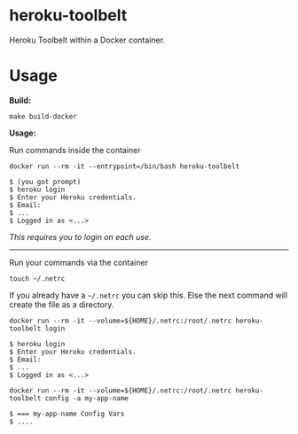 # heroku-toolbelt

Heroku Toolbelt within a Docker container.

# Usage

__Build:__

    make build-docker

__Usage:__

Run commands inside the container

    docker run --rm -it --entrypoint=/bin/bash heroku-toolbelt

    $ (you got prompt)
    $ heroku login
    $ Enter your Heroku credentials.
    $ Email:
    $ ...
    $ Logged in as <...>

*This requires you to login on each use.*

---

Run your commands via the container

    touch ~/.netrc

If you already have a `~/.netrc` you can skip this. Else the next command will create the file as a directory.

    docker run --rm -it --volume=${HOME}/.netrc:/root/.netrc heroku-toolbelt login

    $ heroku login
    $ Enter your Heroku credentials.
    $ Email:
    $ ...
    $ Logged in as <...>

    docker run --rm -it --volume=${HOME}/.netrc:/root/.netrc heroku-toolbelt config -a my-app-name

    $ === my-app-name Config Vars
    $ ....

